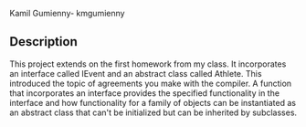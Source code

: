 Kamil Gumienny- kmgumienny

## Description
This project extends on the first homework from my class. It incorporates an interface called IEvent and an abstract class called Athlete. This introduced the topic of agreements you make with the compiler. A function that incorporates an interface provides the specified functionality in the interface and how functionality for a family of objects can be instantiated as an abstract class that can't be initialized but can be inherited by subclasses.
